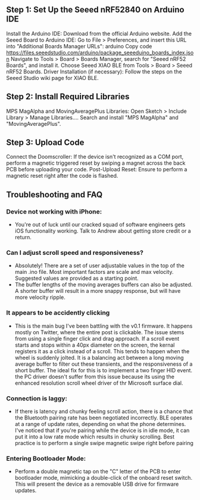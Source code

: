 ## Step 1: Set Up the Seeed nRF52840 on Arduino IDE

Install the Arduino IDE: Download from the official Arduino website.
Add the Seeed Board to Arduino IDE:
Go to File > Preferences, and insert this URL into "Additional Boards Manager URLs":
arduino
Copy code
https://files.seeedstudio.com/arduino/package_seeeduino_boards_index.json
Navigate to Tools > Board > Boards Manager, search for "Seeed nRF52 Boards", and install it.
Choose Seeed XIAO BLE from Tools > Board > Seeed nRF52 Boards.
Driver Installation (if necessary):
Follow the steps on the Seeed Studio wiki page for XIAO BLE.
## Step 2: Install Required Libraries

MPS MagAlpha and MovingAveragePlus Libraries:
Open Sketch > Include Library > Manage Libraries....
Search and install "MPS MagAlpha" and "MovingAveragePlus".
## Step 3: Upload Code

Connect the Doomscroller: If the device isn't recognized as a COM port, perform a magnetic triggered reset by swiping a magnet across the back PCB before uploading your code.
Post-Upload Reset: Ensure to perform a magnetic reset right after the code is flashed.



## Troubleshooting and FAQ

### Device not working with iPhone: ###
* You're out of luck until our cracked squad of software engineers gets iOS functionality working. Talk to Andrew about getting store credit or a return.

  
### Can I adjust scroll speed and responsiveness? ###

* Absolutely! There are a set of user adjustable values in the top of the main .ino file. Most important factors are scale and max velocity. Suggested values are provided as a starting point.
*  The buffer lengths of the moving averages buffers can also be adjusted. A shorter buffer will result in a more snappy response, but will have more velocity ripple.

### It appears to be accidently clicking 
* This is the main bug I've been battling with the v0.1 firmware. It happens mostly on Twitter, where the entire post is clickable. The issue stems from using a single finger click and drag approach. If a scroll event starts and stops within a 40px diameter on the screen, the kernal registers it as a click instead of a scroll. This tends to happen when the wheel is suddenly jolted. It is a balancing act between a long moving average buffer to filter out these transients, and the responsiveness of a short buffer. The ideal fix for this is to implement a two finger HID event. the PC driver doesn't suffer from this issue because its using the enhanced resolution scroll wheel driver of thr Microsoft surface dial.


### Connection is laggy: ###
* If there is latency and chunky feeling scroll action, there is a chance that the Bluetooth pairing rate has been negotiated incorrectly. BLE operates at a range of update rates, depending on what the phone determines. I've noticed that if you're pairing while the device is in idle mode, it can put it into a low rate mode which results in chunky scrolling. Best practice is to perform a single swipe magnetic swipe right before pairing

### Entering Bootloader Mode: ###
* Perform a double magnetic tap on the "C" letter of the PCB to enter bootloader mode, mimicking a double-click of the onboard reset switch. This will present the device as a removable USB drive for firmware updates.
